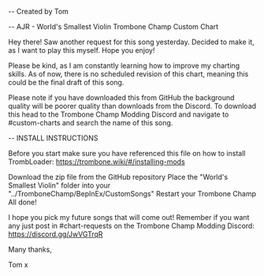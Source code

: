 -- Created by Tom

-- AJR - World's Smallest Violin Trombone Champ Custom Chart

Hey there! Saw another request for this song yesterday. Decided to make it, as I want to play this myself. Hope you enjoy!

Please be kind, as I am constantly learning how to improve my charting skills. As of now, there is no scheduled revision of this chart, meaning this could be the final draft of this song.

Please note if you have downloaded this from GitHub the background quality will be poorer quality than downloads from the Discord. To download this head to the Trombone Champ Modding Discord and navigate to #custom-charts and search the name of this song.


-- INSTALL INSTRUCTIONS

Before you start make sure you have referenced this file on how to install TrombLoader: https://trombone.wiki/#/installing-mods

Download the zip file from the GitHub repository
Place the "World's Smallest Violin" folder into your "../TromboneChamp/BepInEx/CustomSongs"
Restart your Trombone Champ
All done!

I hope you pick my future songs that will come out! Remember if you want any just post in #chart-requests on the Trombone Champ Modding Discord: https://discord.gg/JwVGTrqR

Many thanks,

Tom x
